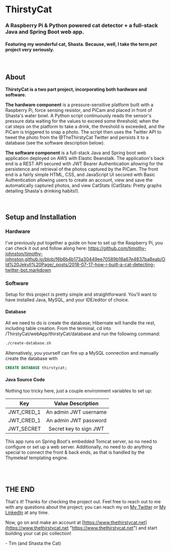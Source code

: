 # ThirstyCat
### A Raspberry Pi & Python powered cat detector + a full-stack Java and Spring Boot web app.
#### Featuring my wonderful cat, Shasta. Because, well, I take the term *pet* project very seriously.

<br>

## About

**ThirstyCat is a two part project, incorporating both hardware and software.**

**The hardware component** is a pressure-sensitive platform built with a Raspberry Pi, force sensing resistor, and PiCam and placed in front of Shasta's water bowl. A Python script continuously reads the sensor's pressure data waiting for the values to exceed some threshold; when the cat steps on the platform to take a drink, the threshold is exceeded, and the PiCam is triggered to snap a photo. The script then uses the Twitter API to tweet the photo from the @TheThirstyCat Twitter and persists it to a database (see the software description below).

**The software component** is a full-stack Java and Spring boot web application deployed on AWS with Elastic Beanstalk. The application's back end is a REST API secured with JWT Bearer Authentication allowing for the persistence and retrieval of the photos captured by the PiCam. The front end is a fairly simple HTML, CSS, and JavaScript UI secured with Basic Authentication allowing users to create an account, view and save the automatically captured photos, and view CatStats (CatStats:  Pretty graphs detailing Shasta's drinking habits!).

<br>

## Setup and Installation
### Hardware
I've previously put together a guide on how to set up the Raspberry Pi, you can check it out and follow along here:
https://github.com/timothy-johnston/timothy-johnston.github.io/blob/f6b6b4b173a30449ee70589b18a67e4837ba8eab/Old%20Jekyll%20Page/_posts/2018-07-17-how-i-built-a-cat-detecting-twitter-bot.markdown

### Software
Setup for this project is pretty simple and straightforward. You'll want to have installed Java, MySQL, and your IDE/editor of choice.
#### Database
All we need to do is create the database; Hibernate will handle the rest, including table creation. From the terminal, cd into /ThirstyCat/webApp/thirstyCat/database and run the following command:
```bash
./create-database.sh
```
Alternatively, you yourself can fire up a MySQL connection and manually create the database with
```sql
CREATE DATABASE thirstycat;
```
#### Java Source Code
Nothing too tricky here, just a couple environment variables to set up:

| Key  | Value Description |
| :------------: |:---------------:|
| JWT_CRED_1      | An admin JWT username |
| JWT_CRED_1      | An admin JWT password         |
| JWT_SECRET | Secret key to sign JWT        |

This app runs on Spring Boot's embedded Tomcat server, so no need to configure or set up a web server.  Additionally, no need to do anything special to connect the front & back ends, as that is handled by the Thymeleaf templating engine.

<br>
<br>

## THE END
That's it! Thanks for checking the project out. Feel free to reach out to me with any questions about the project; you can reach my on [My Twitter](https://twitter.com/TimJohnston_11 "Twitter") or [My LinkedIn](https://www.linkedin.com/in/timothyejohnston/ "My LinkedIn") at any time.


Now, go on and make an account at [https://www.thethirstycat.net](https://www.thethirstycat.net "https://www.thethirstycat.net") and start building your cat pic collection!

\- Tim (and Shasta the Cat)



